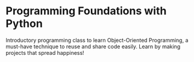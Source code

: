 # Programming Foundations with Python

Introductory programming class to learn Object-Oriented Programming, a must-have technique to reuse and share code easily. Learn by making projects that spread happiness!